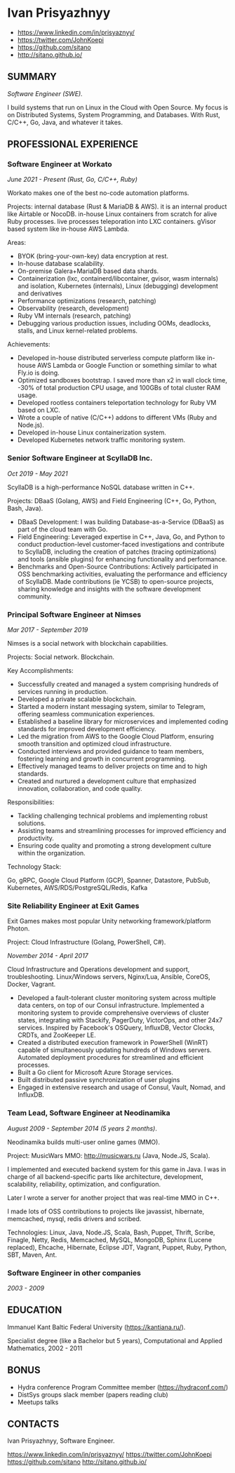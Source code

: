 # Ivan Prisyazhnyy

- https://www.linkedin.com/in/prisyaznyy/
- https://twitter.com/JohnKoepi
- https://github.com/sitano
- http://sitano.github.io/

## SUMMARY

_Software Engineer (SWE)._

I build systems that run on Linux in the Cloud with Open Source.
My focus is on Distributed Systems, System Programming, and Databases.
With Rust, C/C++, Go, Java, and whatever it takes.

## PROFESSIONAL EXPERIENCE

### Software Engineer at Workato

_June 2021 - Present (Rust, Go, C/C++, Ruby)_

Workato makes one of the best no-code automation platforms.

Projects: internal database (Rust & MariaDB & AWS).
          it is an internal product like Airtable or NocoDB.
          in-house Linux containers from scratch for alive Ruby processes.
          live processes teleporation into LXC containers.
          gVisor based system like in-house AWS Lambda.

Areas:

- BYOK (bring-your-own-key) data encryption at rest.
- In-house database scalability.
- On-premise Galera+MariaDB based data shards.
- Containerization (lxc, containerd/libcontainer, gvisor, wasm internals) and
  isolation, Kubernetes (internals), Linux (debugging) development and
  derivatives
- Performance optimizations (research, patching)
- Observability (research, development)
- Ruby VM internals (research, patching)
- Debugging various production issues, including OOMs, deadlocks, stalls, and
  Linux kernel-related problems.

Achievements:

- Developed in-house distributed serverless compute platform like in-house AWS
  Lambda or Google Function or something similar to what Fly.io is doing.
- Optimized sandboxes bootstrap. I saved more than x2 in wall clock time,
  -30% of total production CPU usage, and 100GBs of total cluster RAM usage.
- Developed rootless containers teleportation technology for Ruby VM based on LXC.
- Wrote a couple of native (C/C++) addons to different VMs (Ruby and Node.js).
- Developed in-house Linux containerization system.
- Developed Kubernetes network traffic monitoring system.

### Senior Software Engineer at ScyllaDB Inc.

_Oct 2019 - May 2021_

ScyllaDB is a high-performance NoSQL database written in C++.

Projects: DBaaS (Golang, AWS) and Field Engineering (C++, Go, Python, Bash, Java).

- DBaaS Development: I was building Database-as-a-Service (DBaaS) as part of
  the cloud team with Go.
- Field Engineering: Leveraged expertise in C++, Java, Go, and Python to conduct
  production-level customer-faced investigations and contribute to ScyllaDB,
  including the creation of patches (tracing optimizations) and tools (ansible
  plugins) for enhancing functionality and performance.
- Benchmarks and Open-Source Contributions: Actively participated in OSS
  benchmarking activities, evaluating the performance and efficiency of
  ScyllaDB. Made contributions (ie YCSB) to open-source projects, sharing
  knowledge and insights with the software development community.

### Principal Software Engineer at Nimses

_Mar 2017 - September 2019_

Nimses is a social network with blockchain capabilities.

Projects: Social network. Blockchain.

Key Accomplishments:

- Successfully created and managed a system comprising hundreds of services
  running in production.
- Developed a private scalable blockchain.
- Started a modern instant messaging system, similar to Telegram, offering
  seamless communication experiences.
- Established a baseline library for microservices and implemented coding
  standards for improved development efficiency.
- Led the migration from AWS to the Google Cloud Platform, ensuring smooth
  transition and optimized cloud infrastructure.
- Conducted interviews and provided guidance to team members, fostering
  learning and growth in concurrent programming.
- Effectively managed teams to deliver projects on time and to high standards.
- Created and nurtured a development culture that emphasized innovation,
  collaboration, and code quality.

Responsibilities:

- Tackling challenging technical problems and implementing robust solutions.
- Assisting teams and streamlining processes for improved efficiency and
  productivity.
- Ensuring code quality and promoting a strong development culture within the
  organization.

Technology Stack:

Go, gRPC, Google Cloud Platform (GCP), Spanner, Datastore, PubSub, Kubernetes,
AWS/RDS/PostgreSQL/Redis, Kafka

### Site Reliability Engineer at Exit Games

Exit Games makes most popular Unity networking framework/platform Photon.

Project: Cloud Infrastructure (Golang, PowerShell, C#).

_November 2014 - April 2017_

Cloud Infrastructure and Operations development and support, troubleshooting.
Linux/Windows servers, Nginx/Lua, Ansible, CoreOS, Docker, Vagrant.

- Developed a fault-tolerant cluster monitoring system across multiple data
  centers, on top of our Consul infrastructure. Implemented a monitoring system
  to provide comprehensive overviews of cluster states, integrating with
  Stackify, PagerDuty, VictorOps, and other 24x7 services. Inspired by
  Facebook's OSQuery, InfluxDB, Vector Clocks, CRDTs, and ZooKeeper LE.
- Created a distributed execution framework in PowerShell (WinRT) capable of
  simultaneously updating hundreds of Windows servers. Automated deployment
  procedures for streamlined and efficient processes.
- Built a Go client for Microsoft Azure Storage services.
- Built distributed passive synchronization of user plugins
- Engaged in extensive research and usage of Consul, Vault, Nomad, and
  InfluxDB.

### Team Lead, Software Engineer at Neodinamika

_August 2009 - September 2014 (5 years 2 months)_.

Neodinamika builds multi-user online games (MMO).

Project: MusicWars MMO: http://musicwars.ru (Java, Node.JS, Scala).

I implemented and executed backend system for this game in Java. I was in
charge of all backend-specific parts like architecture, development,
scalability, reliability, optimization, and configuration.

Later I wrote a server for another project that was real-time MMO in C++.

I made lots of OSS contributions to projects like javassist, hibernate,
memcached, mysql, redis drivers and scribed.

Technologies: Linux, Java, Node.JS, Scala, Bash, Puppet, Thrift, Scribe,
Finagle, Netty, Redis, Memcached, MySQL, MongoDB, Sphinx (Lucene replaced),
Ehcache, Hibernate, Eclipse JDT, Vagrant, Puppet, Ruby, Python, SBT, Maven,
Ant.

### Software Engineer in other companies

_2003 - 2009_

## EDUCATION

Immanuel Kant Baltic Federal University (https://kantiana.ru/).

Specialist degree (like a Bachelor but 5 years),
Computational and Applied Mathematics, 2002 - 2011

## BONUS

- Hydra conference Program Committee member (https://hydraconf.com/)
- DistSys groups slack member (papers reading club)
- Meetups talks

## CONTACTS

Ivan Prisyazhnyy,
Software Engineer.

https://www.linkedin.com/in/prisyaznyy/
https://twitter.com/JohnKoepi
https://github.com/sitano
http://sitano.github.io/
